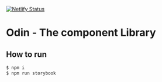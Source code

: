 [![Netlify Status](https://api.netlify.com/api/v1/badges/f6a3d4b9-4b7e-43c9-b147-83b5ba65129e/deploy-status)](https://app.netlify.com/sites/odin-components/deploys)
# Odin - The component Library

## How to run
```bash
$ npm i
$ npm run storybook
```

